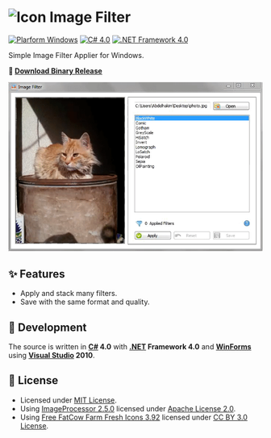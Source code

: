 # ![Icon](./Image%20Filter/icon.ico?raw=true) Image Filter

[![Plarform Windows](https://img.shields.io/badge/Windows-blue?logo=windows)](https://github.com/topics/windows)
[![C# 4.0](https://img.shields.io/badge/C%23-4.0-blue?logo=c-sharp)](https://github.com/topics/csharp)
[![.NET Framework 4.0](https://img.shields.io/badge/.NET%20Framework-4.0-blue?logo=dot-net)](https://github.com/topics/dotnet)

Simple Image Filter Applier for Windows.

**:floppy_disk: [Download Binary Release](./Image%20Filter/bin/Release/ImageFilter.exe?raw=true "Download")**

![screenshot](./screenshot.gif?raw=true "Image Filter")

## ✨ Features
- Apply and stack many filters.
- Save with the same format and quality.

## 🚀 Development
The source is written in **[C#](https://github.com/dotnet/csharplang) 4.0** with **[.NET](https://github.com/dotnet) Framework 4.0** and **[WinForms](https://github.com/dotnet/winforms)** using **[Visual Studio](https://visualstudio.microsoft.com) 2010**.

## :page_facing_up: License
- Licensed under [MIT License](./LICENSE?raw=true).
- Using [ImageProcessor 2.5.0](https://github.com/JimBobSquarePants/ImageProcessor) licensed under [Apache License 2.0](https://github.com/JimBobSquarePants/ImageProcessor/blob/release/3.0.0/LICENSE).
- Using [Free FatCow Farm Fresh Icons 3.92](http://www.fatcow.com/free-icons) licensed under [CC BY 3.0 License](https://creativecommons.org/licenses/by/3.0/us).